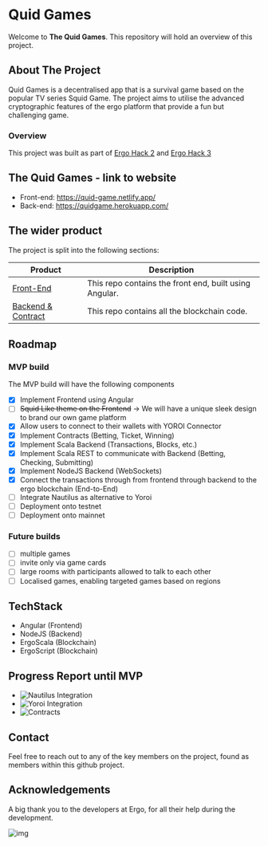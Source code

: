 # Quid Games

Welcome to **The Quid Games**. This repository will hold an overview of this project.

## About The Project

Quid Games is a decentralised app that is a survival game based on the popular TV series Squid Game. The project aims to utilise the advanced cryptographic features of the ergo platform that provide a fun but challenging game.

### Overview 

This project was built as part of [Ergo Hack 2](https://ergohack.io/) and [Ergo Hack 3](https://ergohack.io/)

## The Quid Games - link to website

- Front-end: https://quid-game.netlify.app/
- Back-end: https://quidgame.herokuapp.com/

## The wider product

The project is split into the following sections:

| Product      | Description |
| ------------ | ----------- |
| [Front-End](https://github.com/hypo10use/quid-game)    | This repo contains the front end, built using Angular. |
| [Backend & Contract](https://github.com/hypo10use/blockchain)   | This repo contains all the blockchain code. |

## Roadmap
### MVP build
The MVP build will have the following components
- [x] Implement Frontend using Angular
- [ ] ~~Squid Like theme on the Frontend~~ -> We will have a unique sleek design to brand our own game platform
- [x] Allow users to connect to their wallets with YOROI Connector
- [x] Implement Contracts (Betting, Ticket, Winning)
- [x] Implement Scala Backend (Transactions, Blocks, etc.)
- [x] Implement Scala REST to communicate with Backend (Betting, Checking, Submitting)
- [x] Implement NodeJS Backend (WebSockets)
- [x] Connect the transactions through from frontend through backend to the ergo blockchain (End-to-End)
- [ ] Integrate Nautilus as alternative to Yoroi
- [ ] Deployment onto testnet
- [ ] Deployment onto mainnet

### Future builds
- [ ] multiple games
- [ ] invite only via game cards
- [ ] large rooms with participants allowed to talk to each other
- [ ] Localised games, enabling targeted games based on regions

## TechStack
- Angular (Frontend)
- NodeJS (Backend)
- ErgoScala (Blockchain)
- ErgoScript (Blockchain)

## Progress Report until MVP

- ![Nautilus Integration](https://progress-bar.dev/0/?title=Nautilus)
- ![Yoroi Integration](https://progress-bar.dev/80/?title=Yoroi)
- ![Contracts](https://progress-bar.dev/50/?title=Contracts)



## Contact

Feel free to reach out to any of the key members on the project, found as members within this github project.

## Acknowledgements 

A big thank you to the developers at Ergo, for all their help during the development. 

![img](https://img.thedailybeast.com/image/upload/c_crop,d_placeholder_euli9k,h_320,w_647,x_0,y_0/dpr_1.5/c_limit,w_690/fl_lossy,q_auto/210929-Fallon-Obsessed-embed-01_k3wdve)
